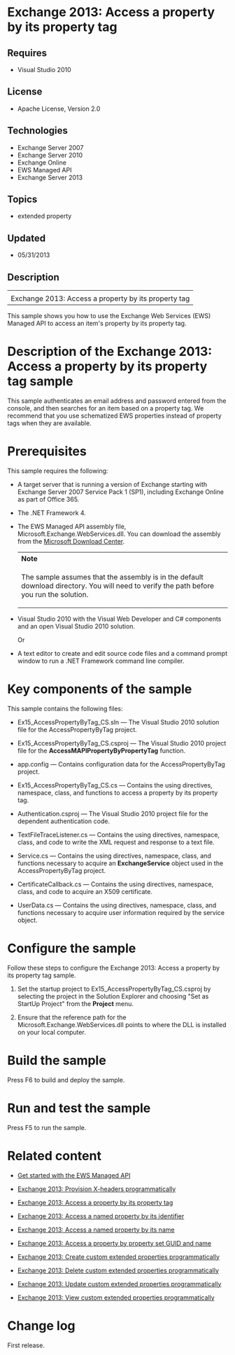 # Exchange 2013: Access a property by its property tag
## Requires
- Visual Studio 2010
## License
- Apache License, Version 2.0
## Technologies
- Exchange Server 2007
- Exchange Server 2010
- Exchange Online
- EWS Managed API
- Exchange Server 2013
## Topics
- extended property
## Updated
- 05/31/2013
## Description

<div id="header">
<table id="bottomTable" cellpadding="0" cellspacing="0">
<tbody>
<tr id="headerTableRow1">
<td align="left"><span id="runningHeaderText"></span></td>
</tr>
<tr id="headerTableRow2">
<td align="left"><span id="nsrTitle">Exchange 2013: Access a property by its property tag</span>
</td>
</tr>
</tbody>
</table>
</div>
<div id="mainSection">
<div id="mainBody">
<p></p>
<div>
<p>This sample shows you how to use the Exchange Web Services (EWS) Managed API to access an item's property by its property tag.</p>
</div>
<h1>Description of the Exchange 2013: Access a property by its property tag sample</h1>
<div id="sectionSection0" name="collapseableSection">
<p>This sample authenticates an email address and password entered from the console, and then searches for an item based on a property tag. We recommend that you use schematized EWS properties instead of property tags when they are available.</p>
</div>
<h1>Prerequisites</h1>
<div id="sectionSection1" name="collapseableSection">
<p>This sample requires the following:</p>
<ul>
<li>
<p>A target server that is running a version of Exchange starting with Exchange Server 2007 Service Pack 1 (SP1), including Exchange Online as part of Office 365.</p>
</li><li>
<p>The .NET Framework 4.</p>
</li><li>
<p>The EWS Managed API assembly file, Microsoft.Exchange.WebServices.dll. You can download the assembly from the
<a href="http://go.microsoft.com/fwlink/?LinkID=255472" target="_blank">Microsoft Download Center</a>.</p>
<div>
<table width="100%" cellspacing="0" cellpadding="0">
<tbody>
<tr>
<th align="left"><b>Note</b> </th>
</tr>
<tr>
<td>
<p>The sample assumes that the assembly is in the default download directory. You will need to verify the path before you run the solution.</p>
</td>
</tr>
</tbody>
</table>
</div>
</li><li>
<p>Visual Studio 2010 with the Visual Web Developer and C# components and an open Visual Studio 2010 solution.</p>
<p>Or</p>
</li><li>
<p>A text editor to create and edit source code files and a command prompt window to run a .NET Framework command line compiler.</p>
</li></ul>
</div>
<h1>Key components of the sample</h1>
<div id="sectionSection2" name="collapseableSection">
<p>This sample contains the following files:</p>
<ul>
<li>
<p>Ex15_AccessPropertyByTag_CS.sln — The Visual Studio 2010 solution file for the AccessPropertyByTag project.</p>
</li><li>
<p>Ex15_AccessPropertyByTag_CS.csproj — The Visual Studio 2010 project file for the
<b>AccessMAPIPropertyByPropertyTag</b> function.</p>
</li><li>
<p>app.config — Contains configuration data for the AccessPropertyByTag project.</p>
</li><li>
<p>Ex15_AccessPropertyByTag_CS.cs — Contains the using directives, namespace, class, and functions to access a property by its property tag.</p>
</li><li>
<p>Authentication.csproj — The Visual Studio 2010 project file for the dependent authentication code.</p>
</li><li>
<p>TextFileTraceListener.cs — Contains the using directives, namespace, class, and code to write the XML request and response to a text file.</p>
</li><li>
<p>Service.cs — Contains the using directives, namespace, class, and functions necessary to acquire an
<b>ExchangeService</b> object used in the AccessPropertyByTag project.</p>
</li><li>
<p>CertificateCallback.cs — Contains the using directives, namespace, class, and code to acquire an X509 certificate.</p>
</li><li>
<p>UserData.cs — Contains the using directives, namespace, class, and functions necessary to acquire user information required by the service object.</p>
</li></ul>
</div>
<h1>Configure the sample</h1>
<div id="sectionSection3" name="collapseableSection">
<p>Follow these steps to configure the Exchange 2013: Access a property by its property tag sample.</p>
<ol>
<li>
<p>Set the startup project to Ex15_AccessPropertyByTag_CS.csproj by selecting the project in the Solution Explorer and choosing &quot;Set as StartUp Project&quot; from the
<b><span class="ui">Project</span></b> menu.</p>
</li><li>
<p>Ensure that the reference path for the Microsoft.Exchange.WebServices.dll points to where the DLL is installed on your local computer.</p>
</li></ol>
<p></p>
</div>
<h1>Build the sample</h1>
<div id="sectionSection4" name="collapseableSection">
<p>Press F6 to build and deploy the sample.</p>
</div>
<h1>Run and test the sample</h1>
<div id="sectionSection5" name="collapseableSection">
<p>Press F5 to run the sample.</p>
</div>
<h1>Related content</h1>
<div id="sectionSection6" name="collapseableSection">
<ul>
<li>
<p><a href="http://go.microsoft.com/fwlink/?LinkID=301827" target="_blank">Get started with the EWS Managed API</a>
</p>
</li><li>
<p><a href="http://code.msdn.microsoft.com/Exchange-2013-Add-and-c9b16f47" target="_blank">Exchange 2013: Provision X-headers programmatically</a>
</p>
</li><li>
<p><a href="http://code.msdn.microsoft.com/Exchange-2013-Access-a-719875ac" target="_blank">Exchange 2013: Access a property by its property tag</a>
</p>
</li><li>
<p><a href="http://code.msdn.microsoft.com/Exchange-2013-Access-a-02dbe22f" target="_blank">Exchange 2013: Access a named property by its identifier</a>
</p>
</li><li>
<p><a href="http://code.msdn.microsoft.com/Exchange-2013-Access-a-6556e183" target="_blank">Exchange 2013: Access a named property by its name</a>
</p>
</li><li>
<p><a href="http://code.msdn.microsoft.com/Exchange-2013-Access-a-4021f971" target="_blank">Exchange 2013: Access a property by property set GUID and name</a>
</p>
</li><li>
<p><a href="http://code.msdn.microsoft.com/Exchange-2013-Create-314db25a" target="_blank">Exchange 2013: Create custom extended properties programmatically</a>
</p>
</li><li>
<p><a href="http://code.msdn.microsoft.com/Exchange-2013-Delete-11e03c01" target="_blank">Exchange 2013: Delete custom extended properties programmatically</a>
</p>
</li><li>
<p><a href="http://code.msdn.microsoft.com/Exchange-2013-Update-61cc5393" target="_blank">Exchange 2013: Update custom extended properties programmatically</a>
</p>
</li><li>
<p><a href="http://code.msdn.microsoft.com/Exchange-2013-View-custom-dd7246ff" target="_blank">Exchange 2013: View custom extended properties programmatically</a>
</p>
</li></ul>
</div>
<h1>Change log</h1>
<div id="sectionSection7" name="collapseableSection">
<p>First release.</p>
</div>
</div>
</div>
